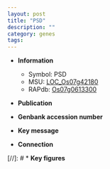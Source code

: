 ```yaml
---
layout: post
title: "PSD"
description: ""
category: genes
tags: 
---
```


* **Information**  
    + Symbol: PSD  
    + MSU: [LOC_Os07g42180](http://rice.uga.edu/cgi-bin/ORF_infopage.cgi?orf=LOC_Os07g42180)  
    + RAPdb: [Os07g0613300](http://rapdb.dna.affrc.go.jp/viewer/gbrowse_details/irgsp1?name=Os07g0613300)  

* **Publication**  

* **Genbank accession number**  

* **Key message**  

* **Connection**  

[//]: # * **Key figures**  


